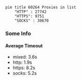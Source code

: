 
```mermaid
pie title 60264 Proxies in list
    "HTTP" : 27742
    "HTTPS": 9751
    "SOCKS" : 30670
```

### Some Info
#### Average Timeout

- mixed: 3.6s
- http: 1.9s
- https: 8.2s
- socks: 5.2s